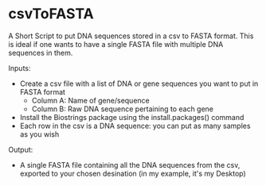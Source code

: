 # csvToFASTA
A Short Script to put DNA sequences stored in a csv to FASTA format. This is ideal if one wants to have a single FASTA file with multiple DNA sequences in them.

Inputs:
- Create a csv file with a list of DNA or gene sequences you want to put in FASTA format
  - Column A: Name of gene/sequence
  - Column B: Raw DNA sequence pertaining to each gene
- Install the Biostrings package using the install.packages() command
- Each row in the csv is a DNA sequence: you can put as many samples as you wish

Output: 
- A single FASTA file containing all the DNA sequences from the csv, exported to your chosen desination (in my example, it's my Desktop)

